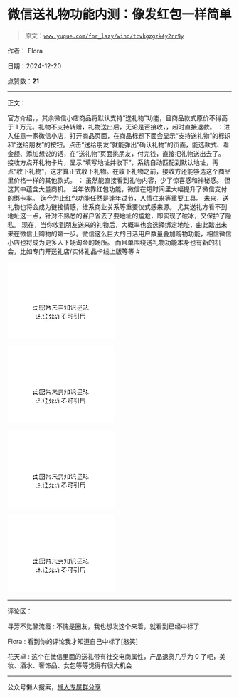 # 微信送礼物功能内测：像发红包一样简单

> 原文：[`www.yuque.com/for_lazy/wind/tcvkgzgzk4y2rr9y`](https://www.yuque.com/for_lazy/wind/tcvkgzgzk4y2rr9y)

作者： Flora

日期：2024-12-20

点赞数：**21**

* * *

正文：

官方介绍，，其余微信小店商品将默认支持“送礼物”功能，且商品款式原价不得高于 1 万元。礼物不支持转赠，礼物送出后，无论是否接收，，超时直接退款。
：进入任意一家微信小店，打开商品页面，在商品标题下面会显示“支持送礼物”的标识和“送给朋友”的按钮。点击“送给朋友”就能弹出“确认礼物”的页面，能选款式、看金额、添加想说的话，在“送礼物”页面挑朋友，付完钱，直接把礼物送出去了。
接收方点开礼物卡片，显示“填写地址并收下”，系统自动匹配到默认地址，再点“收下礼物”，这才算正式收下礼物。在收下礼物之前，接收方还能够选这个商品里价格一样的其他款式。
： 虽然能直接看到礼物内容，少了惊喜感和神秘感。 但这其中蕴含大量商机。 当年依靠红包功能，微信在短时间里大幅提升了微信支付的绑卡率。
迄今为止红包功能任然是逢年过节，人情往来等重要工具。 未来，送礼物也将会成为链接情感，维系商业关系等重要仪式感来源。
尤其送礼方看不到地址这一点，针对不熟悉的客户省去了要地址的尴尬，即实现了破冰，又保护了隐私。
现在，当你收到朋友送来的礼物后，大概率也会选择绑定地址，由此踏出未来在微信上购物的第一步。微信这么巨大的日活用户数量叠加购物功能，相信微信小店也将成为更多人下场淘金的场所。
而且单围绕送礼物功能本身也有新的机会，比如专门开送礼店/实体礼品卡线上版等等 #

![](img/306626359946c6c282518f3c60f2af62.png "None")

![](img/fe7c4f2890d8dbed3dcc56af1678aaf3.png "None")

![](img/19cbef30a248567ec69ece17dc77152c.png "None")

![](img/bd4c96574127243aeaaedf3c6ce182c4.png "None")

* * *

评论区：

寻芳不觉醉流霞 : 不愧是圈友，我也想发这个来着，就看到已经中标了

Flora : 看到你的评论我才知道自己中标了[憨笑]

花天卓 : 这个在微信里面的送礼带有社交电商属性，产品退货几乎为 0 了吧，美妆、酒水、奢饰品、女包等等觉得有很大机会

* * *

公众号懒人搜索，[懒人专属群分享](https://lazybook.fun/#/blog/group)